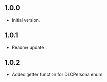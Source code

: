## 1.0.0

- Initial version.


## 1.0.1

- Readme update

## 1.0.2

- Added getter function for DLCPersona enum